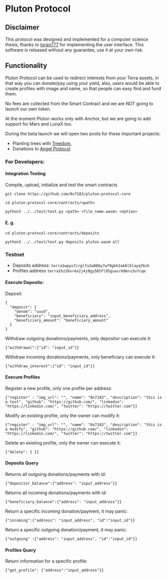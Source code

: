 # Pluton Protocol

## Disclaimer

This protocol was designed and implemented for a computer science thesis, thanks to [toran777](https://github.com/toran777) for implementing the user interface.
This software is released without any guarantee, use it at your own risk.

## Functionality

Pluton Protocol can be used to redirect interests from your Terra assets, in that way you can donate/pay using your yield, also, users would be able to create profiles with image and name, so that people can easy find and fund them.

No fees are collected from the Smart Contract and we are NOT going to launch our own token.

At the moment Pluton works only with Anchor, but we are going to add support for Mars and LunaX too.

During the beta launch we will open two pools for these important projects:
- Planting trees with [Treedom](https://www.treedom.net/en/plant-a-tree), 
- Donations to [Angel Protocol](https://www.angelprotocol.io/) 

### For Developers:

#### Integration Testing

Compile, upload, initialize and test the smart contracts

```
git clone https://github.com/0x7183/pluton-protocol-core
```
```
cd pluton-protocol-core/contracts/<path>
```
```
python3 ../../test/test.py <path> <file_name.wasm> <option>
```

#### E. g.
```
cd pluton-protocol-core/contracts/deposits
```
```
python3 ../../test/test.py deposits pluton.wasm all
```

### Testnet

* Deposits address: `terra1wpyx7crglfu2w886y7wf9gkk3ak6l5layqf6zh`
* Profiles address `terra1hz26vrex2j4j0gy585fl95guasrk0mru3u7cqe`


#### Execute Deposits:

Deposit:
```
{
  "deposit": {
    "denom": "uusd",
    "beneficiary": "input_beneficiary_address",
    "beneficiary_amount": "beneficiary_amount"
  }
}
```
Withdraw outgoing donations/payments, only depositor can execute it:
```
{"withdrawal":{"id": "input_id"}}
```
Withdraw incoming donations/payments, only beneficiary can execute it:
``` 
{"withdraw_interest":{"id": "input_id"}}  
```

#### Execure Profiles

 Register a new profile, only one profile per address:
``` 
{"register" : "img_url": "", "name": "0x7183", "description": "this is a test", "github": "https://github.com/", "linkedin": "https://linkedin.com/", "twitter": "https://twitter.com"}} 
```
 Modify an existing profile, only the owner can modify it:
 ``` 
 {"register" : "img_url": "", "name": "0x7183", "description": "this is a modify", "github": "https://github.com/", "linkedin": "https://linkedin.com/", "twitter": "https://twitter.com"}}  
```
 Delete an existing profile, only the owner can execute it:
``` 
{"delete": { }}	
```

#### Deposits Query

Returns all outgoing donations/payments with id:
```
{"depositor_balance":{"address": "input_address"}}
```
Returns all incoming donations/payments with id:
 ```
{"beneficiary_balance":{"address": "input_address"}}
 ```
Return a specific incoming donation/payment, it may panic:
```
{"incoming":{"address": "input_address", "id":"input_id"}}
```
Return a specific outgoing donation/payment, it may panic:
```
{"outgoing" :{"address": "input_address", "id":"input_id"}}
```

#### Profiles Query

Return information for a specific profile: 
```
{"get_profile": {"address":"input_address"}}
```

